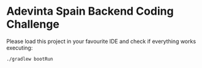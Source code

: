 # Adevinta Spain Backend Coding Challenge

Please load this project in your favourite IDE and check if everything works executing:

`./gradlew bootRun`
